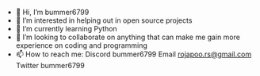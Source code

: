 - 👋 Hi, I’m bummer6799
- 👀 I’m interested in helping out in open source projects
- 🌱 I’m currently learning Python
- 💞️ I’m looking to collaborate on anything that can make me gain more experience on coding and programming
- 📫 How to reach me:
    Discord bummer6799
    Email rojapoo.rs@gmail.com
    Twitter bummer6799
<!---
bummer6799/bummer6799 is a ✨ special ✨ repository because its `README.md` (this file) appears on your GitHub profile.
You can click the Preview link to take a look at your changes.
--->
